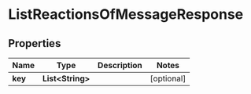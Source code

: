 

# ListReactionsOfMessageResponse


## Properties

| Name | Type | Description | Notes |
|------------ | ------------- | ------------- | -------------|
|**key** | **List&lt;String&gt;** |  |  [optional] |



